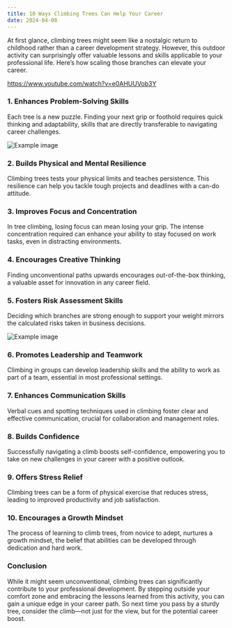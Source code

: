 ```yaml
---
title: 10 Ways Climbing Trees Can Help Your Career
date: 2024-04-08
---
```

At first glance, climbing trees might seem like a nostalgic return to childhood rather than a career development
strategy. However, this outdoor activity can surprisingly offer valuable lessons and skills applicable to your
professional life. Here’s how scaling those branches can elevate your career.

https://www.youtube.com/watch?v=e0AHUUVob3Y

### 1. Enhances Problem-Solving Skills

Each tree is a new puzzle. Finding your next grip or foothold requires quick thinking and adaptability, skills
that are directly transferable to navigating career challenges.

![Example image](https://picsum.photos/1024/768)

### 2. Builds Physical and Mental Resilience

Climbing trees tests your physical limits and teaches persistence. This resilience can help you tackle tough
projects and deadlines with a can-do attitude.

### 3. Improves Focus and Concentration

In tree climbing, losing focus can mean losing your grip. The intense concentration required can enhance your
ability to stay focused on work tasks, even in distracting environments.

### 4. Encourages Creative Thinking

Finding unconventional paths upwards encourages out-of-the-box thinking, a valuable asset for innovation in any
career field.

### 5. Fosters Risk Assessment Skills

Deciding which branches are strong enough to support your weight mirrors the calculated risks taken in business
decisions.

![Example image](https://picsum.photos/1024/768)

### 6. Promotes Leadership and Teamwork

Climbing in groups can develop leadership skills and the ability to work as part of a team, essential in most
professional settings.

### 7. Enhances Communication Skills

Verbal cues and spotting techniques used in climbing foster clear and effective communication, crucial for
collaboration and management roles.

### 8. Builds Confidence

Successfully navigating a climb boosts self-confidence, empowering you to take on new challenges in your career
with a positive outlook.

### 9. Offers Stress Relief

Climbing trees can be a form of physical exercise that reduces stress, leading to improved productivity and job
satisfaction.

### 10. Encourages a Growth Mindset

The process of learning to climb trees, from novice to adept, nurtures a growth mindset, the belief that abilities
can be developed through dedication and hard work.

### Conclusion

While it might seem unconventional, climbing trees can significantly contribute to your professional development.
By stepping outside your comfort zone and embracing the lessons learned from this activity, you can gain a unique
edge in your career path. So next time you pass by a sturdy tree, consider the climb—not just for the view, but for
the potential career boost.
